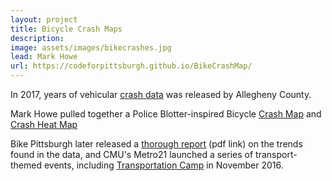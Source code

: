 ```yaml
---
layout: project
title: Bicycle Crash Maps
description: 
image: assets/images/bikecrashes.jpg
lead: Mark Howe
url: https://codeforpittsburgh.github.io/BikeCrashMap/
---
```


In 2017, years of vehicular [crash data](https://data.wprdc.org/dataset/allegheny-county-crash-data) was released by Allegheny County.

Mark Howe pulled together a Police Blotter-inspired Bicycle [Crash Map](https://codeforpittsburgh.github.io/BikeCrashMap) and [Crash Heat Map](https://codeforpittsburgh.github.io/CrashHeatMap)

Bike Pittsburgh later released a [thorough report](http://www.bikepgh.org/wp-content/uploads/2016/11/BikePGH-crash-report.pdf) (pdf link) on the trends found in the data, and CMU's Metro21 launched a series of transport-themed events, including [Transportation Camp](http://transportationcamp.org/events/pgh-2016/) in November 2016.